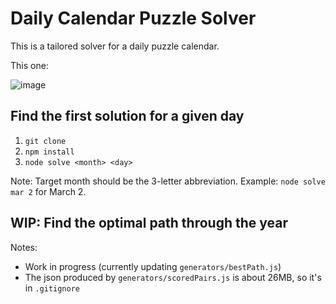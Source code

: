 # Daily Calendar Puzzle Solver

This is a tailored solver for a daily puzzle calendar.

This one:

![image](https://github.com/user-attachments/assets/4b1542f2-05dd-401b-b5cf-69e5ac4e2610)

## Find the first solution for a given day

1. `git clone`
2. `npm install`
3. `node solve <month> <day>`

Note: Target month should be the 3-letter abbreviation. Example: `node solve mar 2` for March 2.

## WIP: Find the optimal path through the year

Notes:
- Work in progress (currently updating `generators/bestPath.js`)
- The json produced by `generators/scoredPairs.js` is about 26MB, so it's in `.gitignore`
